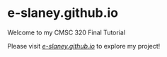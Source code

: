 # e-slaney.github.io
Welcome to my CMSC 320 Final Tutorial

Please visit *[e-slaney.github.io](https://e-slaney.github.io)* to explore my project!
